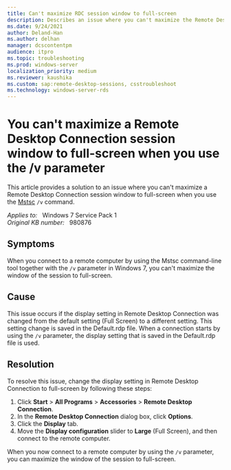```yaml
---
title: Can't maximize RDC session window to full-screen
description: Describes an issue where you can't maximize the Remote Desktop Connection session window to full-screen by using the Mstsc command together with the /v parameter. Provides a resolution to this issue.
ms.date: 9/24/2021
author: Deland-Han
ms.author: delhan
manager: dcscontentpm
audience: itpro
ms.topic: troubleshooting
ms.prod: windows-server
localization_priority: medium
ms.reviewer: kaushika
ms.custom: sap:remote-desktop-sessions, csstroubleshoot
ms.technology: windows-server-rds
---
```

# You can't maximize a Remote Desktop Connection session window to full-screen when you use the /v parameter

This article provides a solution to an issue where you can't maximize a Remote Desktop Connection session window to full-screen when you use the [Mstsc](/previous-versions/windows/it-pro/windows-server-2008-R2-and-2008/cc753907(v=ws.10)) `/v` command.

_Applies to:_ &nbsp; Windows 7 Service Pack 1  
_Original KB number:_ &nbsp; 980876

## Symptoms

When you connect to a remote computer by using the Mstsc command-line tool together with the `/v` parameter in Windows 7, you can't maximize the window of the session to full-screen.

## Cause

This issue occurs if the display setting in Remote Desktop Connection was changed from the default setting (Full Screen) to a different setting. This setting change is saved in the Default.rdp file. When a connection starts by using the `/v` parameter, the display setting that is saved in the Default.rdp file is used.

## Resolution

To resolve this issue, change the display setting in Remote Desktop Connection to full-screen by following these steps:

1. Click **Start** > **All Programs** > **Accessories** > **Remote Desktop Connection**.
2. In the **Remote Desktop Connection** dialog box, click **Options**.
3. Click the **Display** tab.
4. Move the **Display configuration** slider to **Large** (Full Screen), and then connect to the remote computer.

When you now connect to a remote computer by using the `/v` parameter, you can maximize the window of the session to full-screen.
